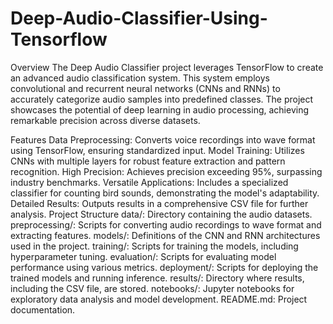 # Deep-Audio-Classifier-Using-Tensorflow

Overview
The Deep Audio Classifier project leverages TensorFlow to create an advanced audio classification system. This system employs convolutional and recurrent neural networks (CNNs and RNNs) to accurately categorize audio samples into predefined classes. The project showcases the potential of deep learning in audio processing, achieving remarkable precision across diverse datasets.

Features
Data Preprocessing: Converts voice recordings into wave format using TensorFlow, ensuring standardized input.
Model Training: Utilizes CNNs with multiple layers for robust feature extraction and pattern recognition.
High Precision: Achieves precision exceeding 95%, surpassing industry benchmarks.
Versatile Applications: Includes a specialized classifier for counting bird sounds, demonstrating the model's adaptability.
Detailed Results: Outputs results in a comprehensive CSV file for further analysis.
Project Structure
data/: Directory containing the audio datasets.
preprocessing/: Scripts for converting audio recordings to wave format and extracting features.
models/: Definitions of the CNN and RNN architectures used in the project.
training/: Scripts for training the models, including hyperparameter tuning.
evaluation/: Scripts for evaluating model performance using various metrics.
deployment/: Scripts for deploying the trained models and running inference.
results/: Directory where results, including the CSV file, are stored.
notebooks/: Jupyter notebooks for exploratory data analysis and model development.
README.md: Project documentation.
